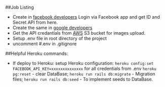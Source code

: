 ##Job Listing

- Create in [facebook developers](https://developers.facebook.com/) Login via Facebook app and get ID and Secret API from here.
- Create the same in [google developers](https://console.developers.google.com/projectselector/apis/library?supportedpurview=project)
- Get the API credantials from [AWS](https://aws.amazon.com/ru/console/) S3 bucket for images upload.
- Setup .env file in root directory of the project 
- uncomment #.env in .gitignore

##Helpful Heroku commands:

- If deploy to Heroku: setup Heroku configuration:
`heroku config:set FACEBOOK_API_KEY=xxxxxxxxxxxxxx` for all credentials from .env
`heroku pg:reset` - clear DataBase;
`heroku run rails db:migrate` - Migration files;
`heroku run rails db:seed` - To implement seeds to DataBase.